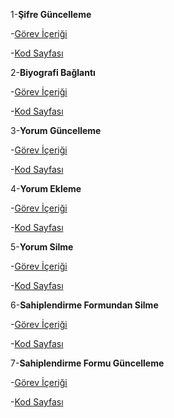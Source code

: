 1-**Şifre Güncelleme**

-[Görev İçeriği](../UseCases/sifre_guncelleme.pdf)

-[Kod Sayfası](../Petfix/PetFix/lib/pages/loginscreens/passwordchange.dart)


2-**Biyografi Bağlantı**

-[Görev İçeriği](../UseCases/biyografi_baglantı.pdf)

-[Kod Sayfası](Desktop/Petfix/PetFix/lib/pages/user/settingspage.dart)


3-**Yorum Güncelleme**

-[Görev İçeriği](../UseCases/yorum_guncelleme.pdf)

-[Kod Sayfası](Desktop/Petfix/PetFix/lib/addpost/home_screen.dart)


4-**Yorum Ekleme**

-[Görev İçeriği](../UseCases/yorum_ekleme.pdf)

-[Kod Sayfası](Desktop/Petfix/PetFix/lib/addpost/home_screen.dart)


5-**Yorum Silme**

-[Görev İçeriği](../UseCases/yorum_silme.pdf)

-[Kod Sayfası](Desktop/Petfix/PetFix/lib/addpost/home_screen.dart)


6-**Sahiplendirme Formundan Silme**

-[Görev İçeriği](../UseCases/sahiplendirme_formundan_silme.pdf)

-[Kod Sayfası](Desktop/Petfix/PetFix/lib/pages/Adoption/adoption.dart)


7-**Sahiplendirme Formu Güncelleme**

-[Görev İçeriği](../UseCases/sahiplendirme_formunda_güncelleme.pdf)

-[Kod Sayfası](Desktop/Petfix/PetFix/lib/pages/Adoption/adoption.dart)

